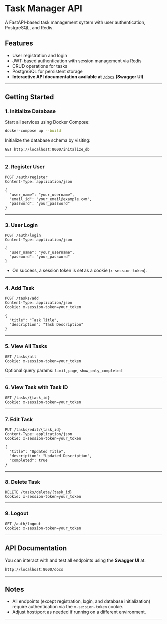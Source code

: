 # Task Manager API

A FastAPI-based task management system with user authentication, PostgreSQL, and Redis.

## Features

- User registration and login
- JWT-based authentication with session management via Redis
- CRUD operations for tasks
- PostgreSQL for persistent storage
- **Interactive API documentation available at** [`/docs`](http://localhost:8000/docs) **(Swagger UI)**

---

## Getting Started

### 1. Initialize Database

Start all services using Docker Compose:

```sh
docker-compose up --build
```

Initialize the database schema by visiting:

```
GET http://localhost:8000/initalize_db
```

---

### 2. Register User

```
POST /auth/register
Content-Type: application/json

{
  "user_name": "your_username",
  "email_id": "your_email@example.com",
  "password": "your_password"
}
```

---

### 3. User Login

```
POST /auth/login
Content-Type: application/json

{
  "user_name": "your_username",
  "password": "your_password"
}
```

- On success, a session token is set as a cookie (`x-session-token`).

---

### 4. Add Task

```
POST /tasks/add
Content-Type: application/json
Cookie: x-session-token=your_token

{
  "title": "Task Title",
  "description": "Task Description"
}
```

---

### 5. View All Tasks

```
GET /tasks/all
Cookie: x-session-token=your_token
```

Optional query params: `limit`, `page`, `show_only_completed`

---

### 6. View Task with Task ID

```
GET /tasks/{task_id}
Cookie: x-session-token=your_token
```

---

### 7. Edit Task

```
PUT /tasks/edit/{task_id}
Content-Type: application/json
Cookie: x-session-token=your_token

{
  "title": "Updated Title",
  "description": "Updated Description",
  "completed": true
}
```

---

### 8. Delete Task

```
DELETE /tasks/delete/{task_id}
Cookie: x-session-token=your_token
```

---

### 9. Logout

```
GET /auth/logout
Cookie: x-session-token=your_token
```

---

## API Documentation

You can interact with and test all endpoints using the **Swagger UI** at:

```
http://localhost:8000/docs
```

---

## Notes

- All endpoints (except registration, login, and database initialization) require authentication via the `x-session-token` cookie.
- Adjust host/port as needed if running on a different environment.

---

##
